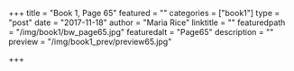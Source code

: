 +++
title = "Book 1, Page 65"
featured = ""
categories = ["book1"]
type = "post"
date = "2017-11-18"
author = "Maria Rice"
linktitle = ""
featuredpath = "/img/book1/bw_page65.jpg"
featuredalt = "Page65"
description = ""
preview = "/img/book1_prev/preview65.jpg"

+++

